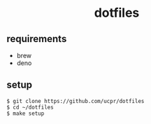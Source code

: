 <div align="center">
  <h1>dotfiles</h1>
</div>

## requirements

- brew
- deno

## setup

```
$ git clone https://github.com/ucpr/dotfiles
$ cd ~/dotfiles
$ make setup
```

